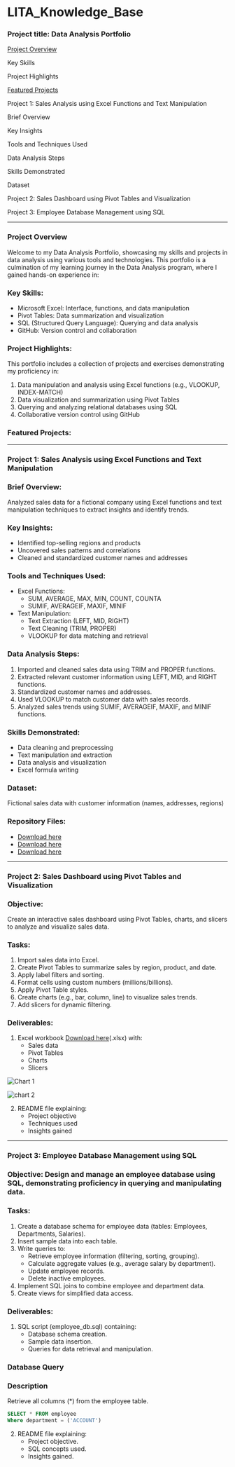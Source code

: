 # LITA_Knowledge_Base

### Project title: Data Analysis Portfolio

[Project Overview](#project-overview)

Key Skills

Project Highlights

 [Featured Projects](#featured-projects)
 
 Project 1: Sales Analysis using Excel Functions and Text Manipulation
 
 Brief Overview
 
 Key Insights
 
 Tools and Techniques Used
 
 Data Analysis Steps
 
 Skills Demonstrated
 
 Dataset
 
 Project 2: Sales Dashboard using Pivot Tables and Visualization
 
 Project 3: Employee Database Management using SQL

 
---
### Project Overview
Welcome to my Data Analysis Portfolio, showcasing my skills and projects in data analysis using various tools and technologies. This portfolio is a culmination of my learning journey in the Data Analysis program, where I gained hands-on experience in:

### Key Skills:

- Microsoft Excel: Interface, functions, and data manipulation
- Pivot Tables: Data summarization and visualization
- SQL (Structured Query Language): Querying and data analysis
- GitHub: Version control and collaboration

### Project Highlights:

This portfolio includes a collection of projects and exercises demonstrating my proficiency in:

1. Data manipulation and analysis using Excel functions (e.g., VLOOKUP, INDEX-MATCH)
2. Data visualization and summarization using Pivot Tables
3. Querying and analyzing relational databases using SQL
4. Collaborative version control using GitHub

### Featured Projects:
---

### Project 1: Sales Analysis using Excel Functions and Text Manipulation

### Brief Overview:
Analyzed sales data for a fictional company using Excel functions and text manipulation techniques to extract insights and identify trends.

### Key Insights:

- Identified top-selling regions and products
- Uncovered sales patterns and correlations
- Cleaned and standardized customer names and addresses

### Tools and Techniques Used:

- Excel Functions:
    - SUM, AVERAGE, MAX, MIN, COUNT, COUNTA
    - SUMIF, AVERAGEIF, MAXIF, MINIF
- Text Manipulation:
    - Text Extraction (LEFT, MID, RIGHT)
    - Text Cleaning (TRIM, PROPER)
    - VLOOKUP for data matching and retrieval

### Data Analysis Steps:

1. Imported and cleaned sales data using TRIM and PROPER functions.
2. Extracted relevant customer information using LEFT, MID, and RIGHT functions.
3. Standardized customer names and addresses.
4. Used VLOOKUP to match customer data with sales records.
5. Analyzed sales trends using SUMIF, AVERAGEIF, MAXIF, and MINIF functions.

### Skills Demonstrated:

- Data cleaning and preprocessing
- Text manipulation and extraction
- Data analysis and visualization
- Excel formula writing

### Dataset:
Fictional sales data with customer information (names, addresses, regions)

### Repository Files:

- [Download here](https://docs.google.com/spreadsheets/d/1lHndHGrQ4gAenyS4QUP05d2sQEZZkzFN/edit?usp=drive_link&ouid=100692561819122818038&rtpof=true&sd=true)
- [Download here](https://docs.google.com/spreadsheets/d/1XZu2OUd6sE2LHs314tddTK-ZdBCUzF7x/edit?usp=drive_link&ouid=100692561819122818038&rtpof=true&sd=true)
- [Download here](https://docs.google.com/spreadsheets/d/18U8QdEmnm8ohzhBOb32EfdzNv89dczbE/edit?usp=drive_link&ouid=100692561819122818038&rtpof=true&sd=true)

---

### Project 2: Sales Dashboard using Pivot Tables and Visualization

### Objective:
Create an interactive sales dashboard using Pivot Tables, charts, and slicers to analyze and visualize sales data.

### Tasks:

1. Import sales data into Excel.
2. Create Pivot Tables to summarize sales by region, product, and date.
3. Apply label filters and sorting.
4. Format cells using custom numbers (millions/billions).
5. Apply Pivot Table styles.
6. Create charts (e.g., bar, column, line) to visualize sales trends.
7. Add slicers for dynamic filtering.

### Deliverables:

1. Excel workbook [Download here](https://docs.google.com/spreadsheets/d/1an_sPhcZYmr_Jse561UhUQMBPK_Cb2OF/edit?usp=drive_link&ouid=100692561819122818038&rtpof=true&sd=true)(.xlsx) with:
    - Sales data
    - Pivot Tables
    - Charts
    - Slicers
  

![Chart 1](https://github.com/user-attachments/assets/0befa7c5-2d96-4a0e-b9f8-77bce5a03619)



![chart 2](https://github.com/user-attachments/assets/98ed121f-b8bf-41fa-b921-67c7f792f7da)

2. README file explaining:
    - Project objective
    - Techniques used
    - Insights gained

---

### Project 3: Employee Database Management using SQL

### Objective: Design and manage an employee database using SQL, demonstrating proficiency in querying and manipulating data.

### Tasks:

1. Create a database schema for employee data (tables: Employees, Departments, Salaries).
2. Insert sample data into each table.
3. Write queries to:
    - Retrieve employee information (filtering, sorting, grouping).
    - Calculate aggregate values (e.g., average salary by department).
    - Update employee records.
    - Delete inactive employees.
4. Implement SQL joins to combine employee and department data.
5. Create views for simplified data access.

### Deliverables:

1. SQL script (employee_db.sql) containing:
    - Database schema creation.
    - Sample data insertion.
    - Queries for data retrieval and manipulation.
  
### Database Query

### Description
Retrieve all columns (*) from the employee table.

``` SQL Query
SELECT * FROM employee
Where department = ('ACCOUNT')
```
2. README file explaining:
    - Project objective.
    - SQL concepts used.
    - Insights gained.
